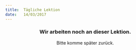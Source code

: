 ```yaml
---
title:  Tägliche Lektion
date:   14/03/2017
---
```


### <center>Wir arbeiten noch an dieser Lektion.</center>
<center>Bitte komme später zurück.</center>